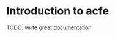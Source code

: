 # Introduction to acfe

TODO: write [great documentation](http://jacobian.org/writing/what-to-write/)
